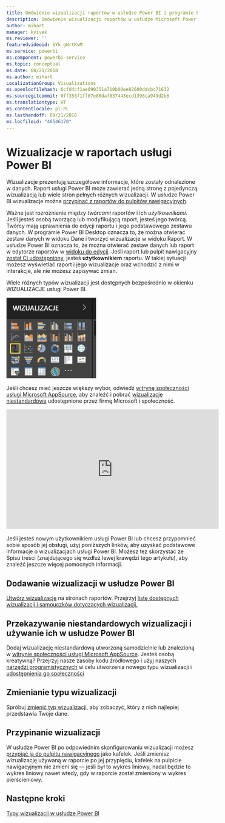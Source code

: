 ```yaml
---
title: Omówienie wizualizacji raportów w usłudze Power BI i programie Power BI Desktop
description: Omówienie wizualizacji raportów w usłudze Microsoft Power BI.
author: mihart
manager: kvivek
ms.reviewer: ''
featuredvideoid: SYk_gWrtKvM
ms.service: powerbi
ms.component: powerbi-service
ms.topic: conceptual
ms.date: 08/21/2018
ms.author: mihart
LocalizationGroup: Visualizations
ms.openlocfilehash: 6cfd4cf1ae090351a710b00ee82600ddcbc71632
ms.sourcegitcommit: 0ff358f1ff87e88daf837443ecd1398ca949d2b6
ms.translationtype: HT
ms.contentlocale: pl-PL
ms.lasthandoff: 09/21/2018
ms.locfileid: "46546170"
---
```

# <a name="visualizations-in-power-bi-reports"></a>Wizualizacje w raportach usługi Power BI
Wizualizacje prezentują szczegółowe informacje, które zostały odnalezione w danych. Raport usługi Power BI może zawierać jedną stronę z pojedynczą wizualizacją lub wiele stron pełnych różnych wizualizacji. W usłudze Power BI wizualizacje można [przypinać z raportów do pulpitów nawigacyjnych](../service-dashboard-pin-tile-from-report.md). 

Ważne jest rozróżnienie między *twórcami* raportów i ich *użytkownikami*. Jeśli jesteś osobą tworzącą lub modyfikującą raport, jesteś jego twórcą.  Twórcy mają uprawnienia do edycji raportu i jego podstawowego zestawu danych. W programie Power BI Desktop oznacza to, że można otwierać zestaw danych w widoku Dane i tworzyć wizualizacje w widoku Raport. W usłudze Power BI oznacza to, że można otwierać zestaw danych lub raport w edytorze raportów w [widoku do edycji](../consumer/end-user-reading-view.md). Jeśli raport lub pulpit nawigacyjny [został Ci udostępniony](../consumer/end-user-shared-with-me.md), jesteś **użytkownikiem** raportu. W takiej sytuacji możesz wyświetlać raport i jego wizualizacje oraz wchodzić z nimi w interakcje, ale nie możesz zapisywać zmian.

Wiele różnych typów wizualizacji jest dostępnych bezpośrednio w okienku WIZUALIZACJE usługi Power BI. 

![](media/power-bi-report-visualizations/power-bi-templates.png)

Jeśli chcesz mieć jeszcze większy wybór, odwiedź [witrynę społeczności usługi Microsoft AppSource](https://appsource.microsoft.com), aby znaleźć i pobrać [wizualizacje niestandardowe](https://appsource.microsoft.com/marketplace/apps?product=power-bi-visuals&page=1) udostępnione przez firmę Microsoft i społeczność.    

<iframe width="560" height="315" src="https://www.youtube.com/embed/SYk_gWrtKvM?list=PL1N57mwBHtN0JFoKSR0n-tBkUJHeMP2cP" frameborder="0" allowfullscreen></iframe>


  Jeśli jesteś nowym użytkownikiem usługi Power BI lub chcesz przypomnieć sobie sposób jej obsługi, użyj poniższych linków, aby uzyskać podstawowe informacje o wizualizacjach usługi Power BI.  Możesz też skorzystać ze Spisu treści (znajdującego się wzdłuż lewej krawędzi tego artykułu), aby znaleźć jeszcze więcej pomocnych informacji.

## <a name="add-a-visualization-in-power-bi"></a>Dodawanie wizualizacji w usłudze Power BI
[Utwórz wizualizacje](power-bi-report-add-visualizations-i.md) na stronach raportów. Przejrzyj [listę dostępnych wizualizacji i samouczków dotyczących wizualizacji.](power-bi-visualization-types-for-reports-and-q-and-a.md) 

## <a name="upload-a-custom-visualization-and-use-it-in-power-bi"></a>Przekazywanie niestandardowych wizualizacji i używanie ich w usłudze Power BI
Dodaj wizualizację niestandardową utworzoną samodzielnie lub znalezioną w [witrynie społeczności usługi Microsoft AppSource](https://appsource.microsoft.com/marketplace/apps?product=power-bi-visuals). Jesteś osobą kreatywną? Przejrzyj nasze zasoby kodu źródłowego i użyj naszych [narzędzi programistycznych](../service-custom-visuals-getting-started-with-developer-tools.md) w celu utworzenia nowego typu wizualizacji i [udostępnienia go społeczności](../developer/office-store.md)

## <a name="change-the-visualization-type"></a>Zmienianie typu wizualizacji
Spróbuj [zmienić typ wizualizacji](power-bi-report-change-visualization-type.md), aby zobaczyć, który z nich najlepiej przedstawia Twoje dane.

## <a name="pin-the-visualization"></a>Przypinanie wizualizacji
W usłudze Power BI po odpowiednim skonfigurowaniu wizualizacji możesz [przypiąć ją do pulpitu nawigacyjnego](../service-dashboard-pin-tile-from-report.md) jako kafelek. Jeśli zmienisz wizualizację używaną w raporcie po jej przypięciu, kafelek na pulpicie nawigacyjnym nie zmieni się — jeśli był to wykres liniowy, nadal będzie to wykres liniowy nawet wtedy, gdy w raporcie został zmieniony w wykres pierścieniowy.

## <a name="next-steps"></a>Następne kroki
[Typy wizualizacji w usłudze Power BI](power-bi-visualization-types-for-reports-and-q-and-a.md)
